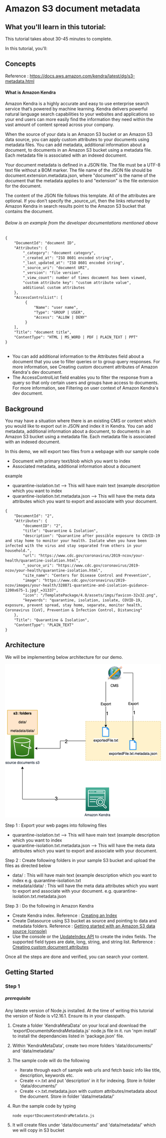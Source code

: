 

# Amazon S3 document metadata

## What you'll learn in this tutorial:


This tutorial takes about 30-45 minutes to complete.

In this tutorial, you'll:



## Concepts

Reference : https://docs.aws.amazon.com/kendra/latest/dg/s3-metadata.html

#### What is Amazon Kendra
Amazon Kendra is a highly accurate and easy to use enterprise search service that’s powered by machine learning. Kendra delivers powerful natural language search capabilities to your websites and applications so your end users can more easily find the information they need within the vast amount of content spread across your company.

When the source of your data is an Amazon S3 bucket or an Amazon S3 data source, you can apply custom attributes to your documents using metadata files. You can add metadata, additional information about a document, to documents in an Amazon S3 bucket using a metadata file. Each metadata file is associated with an indexed document. 

Your document metadata is defined in a JSON file. The file must be a UTF-8 text file without a BOM marker. The file name of the JSON file should be document.extension.metadata.json, where "document" is the name of the document that the metadata applies to and "extension" is the file extension for the document.

The content of the JSON file follows this template. All of the attributes are optional. If you don't specify the _source_uri, then the links returned by Amazon Kendra in search results point to the Amazon S3 bucket that contains the document. 

###### Below is an example from the developer documentations mentioned above

```
{
    "DocumentId": "document ID",
    "Attributes": {
        "_category": "document category",
        "_created_at": "ISO 8601 encoded string",
        "_last_updated_at": "ISO 8601 encoded string",
        "_source_uri": "document URI",
        "_version": "file version",
        "_view_count": number of times document has been viewed,
        "custom attribute key": "custom attribute value",
        additional custom attributes
    },
    "AccessControlList": [
         {
             "Name": "user name",
             "Type": "GROUP | USER",
             "Access": "ALLOW | DENY"
         }
    ],
    "Title": "document title",
    "ContentType": "HTML | MS_WORD | PDF | PLAIN_TEXT | PPT"
}


```

- You can add additional information to the Attributes field about a document that you use to filter queries or to group query responses. For more information, see Creating custom document attributes of Amazon Kendra's dev document.
- The AccessControlList field enables you to filter the response from a query so that only certain users and groups have access to documents. For more information, see Filtering on user context of Amazon Kendra's dev document.

## Background

You may have a situation where there is an existing CMS or content which you would like to export out in JSON and index it in Kendra. You can add metadata, additional information about a document, to documents in an Amazon S3 bucket using a metadata file. Each metadata file is associated with an indexed document. 

In this demo, we will export two files from a webpage with our sample code

* Document with primary text/blob which you want to index 
* Associated metadata, additional information about a document


example

- quarantine-isolation.txt --> This will have main text (example *description*  which you want to index
- quarantine-isolation.txt.metadata.json --> This will have the meta data attributes which you want to export and associate with your document. 


```
{
    "DocumentId": "2",
    "Attributes": {
        "documentID": "2",
        "title": "Quarantine & Isolation",
        "description": "Quarantine after possible exposure to COVID-19 and stay home to monitor your health. Isolate when you have been infected with the virus and stay separated from others in your household.",
        "url": "https://www.cdc.gov/coronavirus/2019-ncov/your-health/quarantine-isolation.html",
        "_source_uri": "https://www.cdc.gov/coronavirus/2019-ncov/your-health/quarantine-isolation.html",
        "site_name": "Centers for Disease Control and Prevention",
        "image": "https://www.cdc.gov/coronavirus/2019-ncov/images/your-health/328871-quarantine-and-isolation-guidance-1200x675-1.jpg?_=31337",
        "icon": "/TemplatePackage/4.0/assets/imgs/favicon-32x32.png",
        "keywords": "quarantine, isolation, isolate, COVID-19, exposure, prevent spread, stay home, separate, monitor health, Coronavirus [CoV], Prevention & Infection Control, Distancing"
    },
    "Title": "Quarantine & Isolation",
    "ContentType": "PLAIN_TEXT"
}

```

## Architecture

We will be implementing below architecture for our demo. 

![](images/kendra-metadata.drawio.png)


Step 1 : Export your web pages into following files 

- quarantine-isolation.txt --> This will have main text (example description which you want to index
- quarantine-isolation.txt.metadata.json --> This will have the meta data attributes which you want to export and associate with your document.

Step 2 : Create following folders in your sample S3 bucket and upload the files as directed below

- data/ : This will have main text (example description which you want to index e.g. quarantine-isolation.txt
- metadata/data/ : This will have the meta data attributes which you want to export and associate with your document. e.g. quarantine-isolation.txt.metadata.json

Step 3 : Do the following in Amazon Kendra 

* Create Kendra index. Reference : [Creating an Index](https://docs.aws.amazon.com/kendra/latest/dg/create-index.html)
* Create Datasource using S3 bucket as source and pointing to data and metadata folders. Reference : [Getting started with an Amazon S3 data source (console)](https://docs.aws.amazon.com/kendra/latest/dg/getting-started-s3.html) 
* Use the console or the [UpdateIndex API](https://docs.aws.amazon.com/kendra/latest/dg/API_UpdateIndex.html) to create the index fields. The supported field types are date, long, string, and string list. Reference : [Creating custom document attributes](https://docs.aws.amazon.com/kendra/latest/dg/custom-attributes.html)

Once all the steps are done and verified, you can search your content. 

## Getting Started

### Step 1

##### prerequisite 
Any lateste version of Node.js installed. At the time of writing this tutorial the version of Node is v12.16.1. Ensure its in your classpath. 

1. Create a folder 'KendraMetaData' on your local and download the 'exportDocumentsKendraMetadata.js' node.js file in it. run 'npm install' to install the dependancies listed in 'package.json' file. 
2. Within 'KendraMetaData', create two more folders 'data/documents/' and 'data/metadata/'
3. The sample code will do the following 
   - Iterate through each of sample web urls and fetch basic info like title, description, keywords etc.
   - Create <<fileName>>.txt and put 'description' in it for indexing. Store in folder 'data/documents/'
   - Create <<fileName>>.txt.metadata.json with custom attributes/metadata about the document. Store in folder 'data/metadata/'
4. Run the sample code by typing 
    
    ```
    node exportDocumentsKendraMetadata.js
    ```

5. It will create files under 'data/documents/' and 'data/metadata/' which we will copy in S3 bucket
